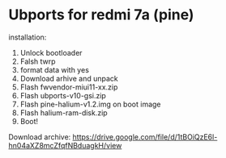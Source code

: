 # Ubports for redmi 7a (pine)
  installation:
  1) Unlock bootloader
  2) Falsh twrp
  3) format data with yes
  4) Download arhive and unpack
  5) Flash fwvendor-miui11-xx.zip
  6) Flash ubports-v10-gsi.zip
  7) Flash pine-halium-v1.2.img on boot image
  8) Flash halium-ram-disk.zip
  9) Boot!

  Download archive:
  https://drive.google.com/file/d/1tBOiQzE6l-hn04aXZ8mcZfqfNBduagkH/view
